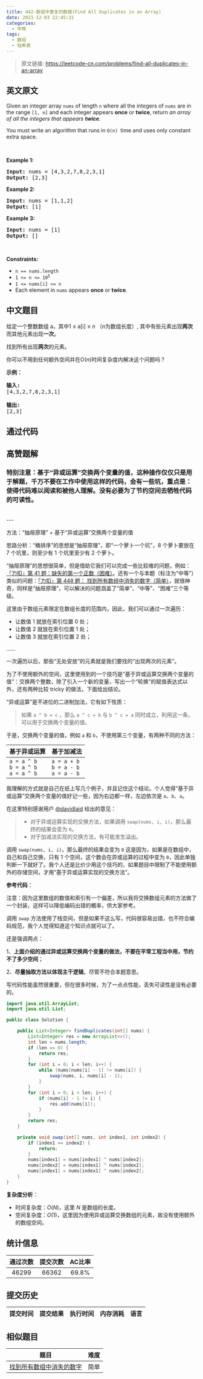 ```yaml
---
title: 442-数组中重复的数据(Find All Duplicates in an Array)
date: 2021-12-03 22:45:31
categories:
  - 中等
tags:
  - 数组
  - 哈希表
---
```


> 原文链接: https://leetcode-cn.com/problems/find-all-duplicates-in-an-array


## 英文原文
<div><p>Given an integer array <code>nums</code> of length <code>n</code> where all the integers of <code>nums</code> are in the range <code>[1, n]</code> and each integer appears <strong>once</strong> or <strong>twice</strong>, return <em>an array of all the integers that appears <strong>twice</strong></em>.</p>

<p>You must write an algorithm that runs in&nbsp;<code>O(n)&nbsp;</code>time and uses only constant extra space.</p>

<p>&nbsp;</p>
<p><strong>Example 1:</strong></p>
<pre><strong>Input:</strong> nums = [4,3,2,7,8,2,3,1]
<strong>Output:</strong> [2,3]
</pre><p><strong>Example 2:</strong></p>
<pre><strong>Input:</strong> nums = [1,1,2]
<strong>Output:</strong> [1]
</pre><p><strong>Example 3:</strong></p>
<pre><strong>Input:</strong> nums = [1]
<strong>Output:</strong> []
</pre>
<p>&nbsp;</p>
<p><strong>Constraints:</strong></p>

<ul>
	<li><code>n == nums.length</code></li>
	<li><code>1 &lt;= n &lt;= 10<sup>5</sup></code></li>
	<li><code>1 &lt;= nums[i] &lt;= n</code></li>
	<li>Each element in <code>nums</code> appears <strong>once</strong> or <strong>twice</strong>.</li>
</ul>
</div>

## 中文题目
<div><p>给定一个整数数组 a，其中1 &le; a[i] &le; <em>n</em> （<em>n</em>为数组长度）, 其中有些元素出现<strong>两次</strong>而其他元素出现<strong>一次</strong>。</p>

<p>找到所有出现<strong>两次</strong>的元素。</p>

<p>你可以不用到任何额外空间并在O(<em>n</em>)时间复杂度内解决这个问题吗？</p>

<p><strong>示例：</strong></p>

<pre>
<strong>输入:</strong>
[4,3,2,7,8,2,3,1]

<strong>输出:</strong>
[2,3]
</pre>
</div>

## 通过代码
<RecoDemo>
</RecoDemo>


## 高赞题解

### 特别注意：基于“异或运算”交换两个变量的值，这种操作仅仅只是用于解题，千万不要在工作中使用这样的代码，会有一些坑，重点是：使得代码难以阅读和被他人理解。没有必要为了节约空间去牺牲代码的可读性。

<br>
---


方法：“抽屉原理” + 基于“异或运算”交换两个变量的值

思路分析：“桶排序”的思想是“抽屉原理”，即“一个萝卜一个坑”，8 个萝卜要放在 7 个坑里，则至少有 1 个坑里至少有 2 个萝卜。

“抽屉原理”的思想很简单，但是借助它我们可以完成一些比较难的问题，例如：[「力扣」第 41 题：缺失的第一个正数（困难）](https://leetcode-cn.com/problems/first-missing-positive/)。还有一个与本题（标注为“中等”）类似的问题：[「力扣」第 448 题： 找到所有数组中消失的数字（简单）](https://leetcode-cn.com/problems/find-all-numbers-disappeared-in-an-array/)，就很神奇，同样是“抽屉原理”，可以解决的问题涵盖了“简单”、“中等”、“困难”三个等级。


这里由于数组元素限定在数组长度的范围内，因此，我们可以通过一次遍历：

+ 让数值 1 就放在索引位置 0 处；
+ 让数值 2 就放在索引位置 1 处；
+ 让数值 3 就放在索引位置 2 处；

……

一次遍历以后，那些“无处安放”的元素就是我们要找的“出现两次的元素”。

为了不使用额外的空间，这里使用到的一个技巧是“基于异或运算交换两个变量的值”：交换两个整数，除了引入一个新的变量，写出一个“轮换”的赋值表达式以外，还有两种比较 tricky 的做法，下面给出结论。

“异或运算”是不进位的二进制加法，它有如下性质：

> 如果 `a ^ b = c` ，那么 `a ^ c = b` 与 `b ^ c = a` 同时成立，利用这一条，可以用于交换两个变量的值。

于是，交换两个变量的值，例如 `a` 和 `b`，不使用第三个变量，有两种不同的方法：

| 基于异或运算                        | 基于加减法                            |
| ----------------------------------- | ------------------------------------- |
| `a = a ^ b`<br>`b = a ^ b`<br>`a = a ^ b` | `a = a + b`<br/>`b = a - b`<br/>`a = a - b` |

我理解的方式就是自己在纸上写几个例子，并且记住这个结论。个人觉得“基于异或运算”交换两个变量的值好记一些，因为右边都一样，左边依次是 `a`、`b`、`a`。

在这里特别感谢用户 [@davidlaid](/u/davidlaid/) 给出的意见：

> + 对于异或运算实现的交换方法，如果调用 `swap(nums, i, i)`，那么最终的结果会变为 `0`。
> + 对于加减法实现的交换方法，有可能发生溢出。

调用 `swap(nums, i, i)`，那么最终的结果会变为 `0` 这是因为，如果是在数组中，自己和自己交换，只有 1 个空间，这个数会在异或运算的过程中变为 `0`，因此单独判断一下就好了。我个人还是比价少用这个技巧的，如果题目中限制了不能使用额外的存储空间，才用“基于异或运算实现的交换方法”。

**参考代码**：

注意：因为这里数组的数值和索引有一个偏差，所以我将交换数组元素的方法做了一个封装，这样可以降低编码出错的概率，供大家参考。

调用 `swap` 方法使用了栈空间，但是如果不这么写，代码很容易出错，也不符合编码规范，我个人觉得知道这个知识点就可以了。

还是强调两点：

1、**上面介绍的通过异或运算交换两个变量的做法，不要在平常工程当中用，节约不了多少空间**；

2、**尽量抽取方法以体现主干逻辑**，尽管不符合本题意思。

写代码性能虽然很重要，但在很多时候，为了一点点性能，丢失可读性是没有必要的。


```Java []
import java.util.ArrayList;
import java.util.List;

public class Solution {

    public List<Integer> findDuplicates(int[] nums) {
        List<Integer> res = new ArrayList<>();
        int len = nums.length;
        if (len == 0) {
            return res;
        }
        for (int i = 0; i < len; i++) {
            while (nums[nums[i] - 1] != nums[i]) {
                swap(nums, i, nums[i] - 1);
            }
        }
        for (int i = 0; i < len; i++) {
            if (nums[i] - 1 != i) {
                res.add(nums[i]);
            }
        }
        return res;
    }

    private void swap(int[] nums, int index1, int index2) {
        if (index1 == index2) {
            return;
        }
        nums[index1] = nums[index1] ^ nums[index2];
        nums[index2] = nums[index1] ^ nums[index2];
        nums[index1] = nums[index1] ^ nums[index2];
    }
}
```

**复杂度分析**：
+ 时间复杂度：$O(N)$，这里 $N$ 是数组的长度。
+ 空间复杂度：$O(1)$，这里因为使用异或运算交换数组的元素，故没有使用额外的数组空间。


## 统计信息
| 通过次数 | 提交次数 | AC比率 |
| :------: | :------: | :------: |
|    46299    |    66362    |   69.8%   |

## 提交历史
| 提交时间 | 提交结果 | 执行时间 |  内存消耗  | 语言 |
| :------: | :------: | :------: | :--------: | :--------: |


## 相似题目
|                             题目                             | 难度 |
| :----------------------------------------------------------: | :---------: |
| [找到所有数组中消失的数字](https://leetcode-cn.com/problems/find-all-numbers-disappeared-in-an-array/) | 简单|

